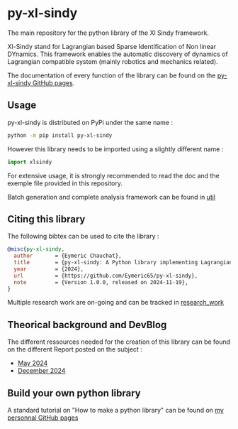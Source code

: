 # py-xl-sindy
The main repository for the python library of the Xl Sindy framework.

Xl-Sindy stand for Lagrangian based Sparse Identification of Non linear DYnamics. This framework enables the automatic discovery of dynamics of Lagrangian compatible system (mainly robotics and mechanics related).

The documentation of every function of the library can be found on the [py-xl-sindy GitHub pages](https://eymeric65.github.io/py-xl-sindy/index.html).

## Usage

py-xl-sindy is distributed on PyPi under the same name :
```sh
python -m pip install py-xl-sindy
```

However this library needs to be imported using a slightly different name :
```python
import xlsindy
```

For extensive usage, it is strongly recommended to read the doc and the exemple file provided in this repository.

Batch generation and complete analysis framework can be found in [util](/util/)

## Citing this library

The following bibtex can be used to cite the library :
```bibtex
@misc{py-xl-sindy,
  author       = {Eymeric Chauchat},
  title        = {py-xl-sindy: A Python library implementing Lagrangian Sparse Identification of Non linear DYnamics},
  year         = {2024},
  url          = {https://github.com/Eymeric65/py-xl-sindy},
  note         = {Version 1.0.0, released on 2024-11-19},
}
```

Multiple research work are on-going and can be tracked in [research_work](/research_work/)

## Theorical background and DevBlog

The different ressources needed for the creation of this library can be found on the different Report posted on the subject :
- [May 2024](https://eymeric65.github.io/p/22a56c0680934dcdb94881992c682390/)
- [December 2024](https://eymeric65.github.io/p/5cb398f1511e45b095fa3e65c118dd62/)


## Build your own python library

A standard tutorial on "How to make a python library" can be found on [my personnal GitHub pages](https://eymeric65.github.io/p/738f25b6283a408aa2f517964cda0fc5/)
